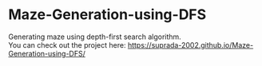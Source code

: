 # Maze-Generation-using-DFS
Generating maze using depth-first search algorithm. <br/>
You can check out the project here: https://suprada-2002.github.io/Maze-Generation-using-DFS/
